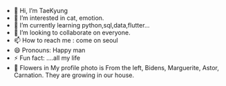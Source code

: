 - 👋 Hi, I’m TaeKyung
- 👀 I’m interested in cat, emotion.
- 🌱 I’m currently learning python,sql,data,flutter...
- 💞️ I’m looking to collaborate on everyone.
- 📫 How to reach me : come on seoul
- 😄 Pronouns: Happy man
- ⚡ Fun fact: ....all my life
- 🌹 Flowers in My profile photo is From the left, Bidens, Marguerite, Astor, Carnation.
  They are growing in our house.
<!---
TaeKyungg2/TaeKyungg2 is a ✨ special ✨ repository because its `README.md` (this file) appears on your GitHub profile.
You can click the Preview link to take a look at your changes.
--->
